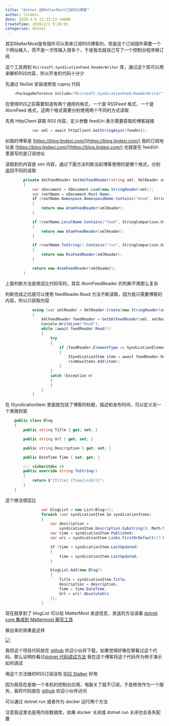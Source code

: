 ```yaml
---
title: "dotnet 给MatterMost订阅RSS博客"
author: lindexi
date: 2020-3-5 12:33:13 +0800
CreateTime: 2020/2/1 9:20:01
categories: dotnet
---
```


其实MatterMost是有插件可以用来订阅RSS博客的，但是这个订阅插件需要一个个网址输入，而不是一次性输入很多个，于是我去就自己写了一个控制台程序做订阅

<!--more-->


<!-- CreateTime:2020/2/1 9:20:01 -->


这个工具用到 `Microsoft.SyndicationFeed.ReaderWriter` 库，通过这个库可以用来解析RSS内容，所以开发的代码十分少

先通过 NuGet 安装或修改 csproj 代码

```csharp
    <PackageReference Include="Microsoft.SyndicationFeed.ReaderWriter" Version="1.0.2" />
```

在使用RSS之前需要知道有两个通用的格式，一个是 RSSFeed 格式，一个是 AtomFeed 格式，这两个格式需要分别使用两个不同的方式读取

先用 HttpClient 获取 RSS 内容，定义参数 feedUri 表示需要获取的博客链接

```csharp
            var xml = await httpClient.GetStringAsync(feedUri);
```

如我的博客是 [https://blog.lindexi.com/](https://blog.lindexi.com/) 我的订阅地址是 [https://blog.lindexi.com/](https://blog.lindexi.com/) 也就是在 feedUri 里面写的是订阅地址

读取到的内容是 xml 内容，通过下面方法判断当前博客使用的是哪个格式，分别返回不同的读取

```csharp
        private XmlFeedReader GetXmlFeedReader(string xml, XmlReader xmlReader)
        {
            var xDocument = XDocument.Load(new StringReader(xml));
            var rootName = xDocument.Root.Name;
            if (rootName.Namespace.NamespaceName.Contains("Atom", StringComparison.OrdinalIgnoreCase))
            {
                return new AtomFeedReader(xmlReader);
            }

            if (rootName.LocalName.Contains("feed", StringComparison.OrdinalIgnoreCase))
            {
                return new AtomFeedReader(xmlReader);
            }

            if (rootName.ToString().Contains("rss", StringComparison.OrdinalIgnoreCase))
            {
                return new RssFeedReader(xmlReader);
            }

            return new AtomFeedReader(xmlReader);
        }
``` 

上面判断方法是用逗比代码写的，其实 AtomFeedReader 的判断不用那么复杂

判断完成之后就可以使用 feedReader.Read 方法不断读取，因为我只需要博客的内容，所以只获取内容

```csharp
            using (var xmlReader = XmlReader.Create(new StringReader(xml)))
            {
                XmlFeedReader feedReader = GetXmlFeedReader(xml, xmlReader);
                Console.WriteLine("Read");
                while (await feedReader.Read())
                {
                    try
                    {
                        if (feedReader.ElementType == SyndicationElementType.Item)
                        {
                            ISyndicationItem item = await feedReader.ReadItem();
                            rssNewsItems.Add(item);
                        }
                    }
                    catch (Exception e)
                    {
                    }
                }
            }
```

在 ISyndicationItem 里面就包括了博客的标题，描述和发布时间，可以定义另一个类做封装

```csharp
    public class Blog
    {
        public string Title { get; set; }

        public string Url { get; set; }

        public string Description { get; set; }

        public DateTime Time { set; get; }

        /// <inheritdoc />
        public override string ToString()
        {
            return $"{Title} {Time}\n{Url}";
        }
    }
```

这个做法很逗比

```csharp
                var blogList = new List<Blog>();
                foreach (var syndicationItem in syndicationItems)
                {
                    var description =
                        syndicationItem.Description.Substring(0, Math.Min(200, syndicationItem.Description.Length));
                    var time = syndicationItem.Published;
                    var uri = syndicationItem.Links.FirstOrDefault()?.Uri;

                    if (time < syndicationItem.LastUpdated)
                    {
                        time = syndicationItem.LastUpdated;
                    }

                    blogList.Add(new Blog()
                    {
                        Title = syndicationItem.Title,
                        Description = description,
                        Time = time.DateTime,
                        Url = uri?.AbsoluteUri
                    });
                }
```

现在就拿到了 blogList 可以给 MatterMost 发送信息，发送的方法请看 [dotnet core 集成到 Mattermost 聊天工具](https://blog.lindexi.com/post/dotnet-core-%E9%9B%86%E6%88%90%E5%88%B0-Mattermost-%E8%81%8A%E5%A4%A9%E5%B7%A5%E5%85%B7.html )

做出来的效果是这样

<!-- ![](image/dotnet 给MatterMost订阅RSS博客/dotnet 给MatterMost订阅RSS博客0.png) -->

![](http://image.acmx.xyz/lindexi%2F2019101814462471)

我将这个项目代码放在 [github](https://github.com/lindexi/lindexi_gd/tree/dev/NokekebelaidairJelnechallearrur) 欢迎小伙伴下载，如果觉得好像在哪看过这个代码，那么证明你看过[dotnet 代码调试方法](https://blog.lindexi.com/post/dotnet-%E4%BB%A3%E7%A0%81%E8%B0%83%E8%AF%95%E6%96%B9%E6%B3%95.html) 我在这个博客将这个代码作为例子演示如何调试

用这个方法做的RSS订阅没有 [RSS Stalker](https://www.microsoft.com/store/productId/9N85PV1RJD6VR) 好用

因为我现在是做一个本机的控制台应用，电脑关了就不订阅，于是修改作为一个服务，我将代码放在 [github](https://github.com/lindexi/UWP/tree/53bda931c118033b75fce97427d901a985984ee0/src/%E5%8D%9A%E5%AE%A2%E8%AE%A2%E9%98%85 ) 欢迎小伙伴访问

可以通过 dotnet run 或者作为 docker 运行两个方法

注意我这里也是用内存数据库，如果 docker 关闭或 dotnet run 关闭也会丢失配置

